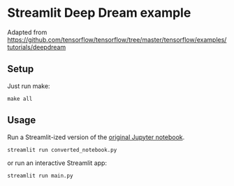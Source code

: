 # Streamlit Deep Dream example

Adapted from https://github.com/tensorflow/tensorflow/tree/master/tensorflow/examples/tutorials/deepdream


## Setup

Just run make:

```
make all
```


## Usage

Run a Streamlit-ized version of the [original Jupyter notebook](https://github.com/tensorflow/tensorflow/blob/master/tensorflow/examples/tutorials/deepdream/deepdream.ipynb).
```
streamlit run converted_notebook.py
```

or run an interactive Streamlit app:
```
streamlit run main.py
```
